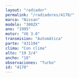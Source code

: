 ```yaml
---
layout: "radiador"
permalink: "/radiadores/4170/"
marca: "Nissan"
modelo: "300ZX"
ano: "1995"
motor: "V6 3.0"
transmision: "Automática"
parte: "431194"
clima: "Con clima"
alto: "19 3/4"
ancho: "18"
observaciones: "Turbo"
id: "4170"
---
```


